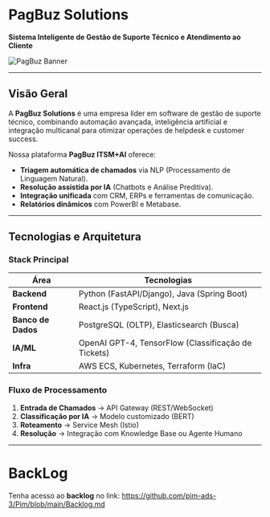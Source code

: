 # **PagBuz Solutions**  
**Sistema Inteligente de Gestão de Suporte Técnico e Atendimento ao Cliente**  

![PagBuz Banner](https://via.placeholder.com/1200x400?text=PagBuz+AI+Powered+Support+System)  

---

## **Visão Geral**  
A **PagBuz Solutions** é uma empresa líder em software de gestão de suporte técnico, combinando automação avançada, inteligência artificial e integração multicanal para otimizar operações de helpdesk e customer success.  

Nossa plataforma **PagBuz ITSM+AI** oferece:  
- **Triagem automática de chamados** via NLP (Processamento de Linguagem Natural).  
- **Resolução assistida por IA** (Chatbots e Análise Preditiva).  
- **Integração unificada** com CRM, ERPs e ferramentas de comunicação.  
- **Relatórios dinâmicos** com PowerBI e Metabase.  

---

## **Tecnologias e Arquitetura**  

### **Stack Principal**  
| **Área**       | **Tecnologias**                                  |  
|----------------|--------------------------------------------------|  
| **Backend**    | Python (FastAPI/Django), Java (Spring Boot)      |  
| **Frontend**   | React.js (TypeScript), Next.js                   |  
| **Banco de Dados** | PostgreSQL (OLTP), Elasticsearch (Busca)       |  
| **IA/ML**      | OpenAI GPT-4, TensorFlow (Classificação de Tickets) |  
| **Infra**      | AWS ECS, Kubernetes, Terraform (IaC)            |  

### **Fluxo de Processamento**  
1. **Entrada de Chamados** → API Gateway (REST/WebSocket)  
2. **Classificação por IA** → Modelo customizado (BERT)  
3. **Roteamento** → Service Mesh (Istio)  
4. **Resolução** → Integração com Knowledge Base ou Agente Humano  

---

# **BackLog**
Tenha acesso ao **backlog** no link: https://github.com/pim-ads-3/Pim/blob/main/Backlog.md
